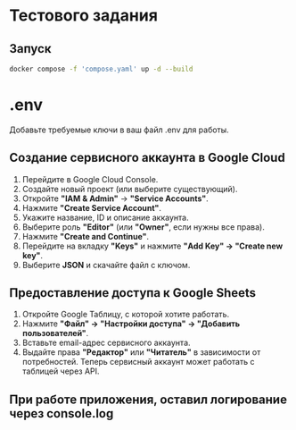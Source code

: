# Тестового задания

## Запуск
```bash
docker compose -f 'compose.yaml' up -d --build
```
# .env
Добавьте требуемые ключи в ваш файл .env для работы.

## Создание сервисного аккаунта в Google Cloud

1. Перейдите в Google Cloud Console.
2. Создайте новый проект (или выберите существующий).
3. Откройте **"IAM & Admin"** → **"Service Accounts"**.
4. Нажмите **"Create Service Account"**.
5. Укажите название, ID и описание аккаунта.
6. Выберите роль **"Editor"** (или **"Owner"**, если нужны все права).
7. Нажмите **"Create and Continue"**.
8. Перейдите на вкладку **"Keys"** и нажмите **"Add Key" → "Create new key"**.
9. Выберите **JSON** и скачайте файл с ключом.
## Предоставление доступа к Google Sheets

1. Откройте Google Таблицу, с которой хотите работать.
2. Нажмите **"Файл" → "Настройки доступа" → "Добавить пользователей"**.
3. Вставьте email-адрес сервисного аккаунта.
4. Выдайте права **"Редактор"** или **"Читатель"** в зависимости от потребностей.
Теперь сервисный аккаунт может работать с таблицей через API.

## При работе приложения, оставил логирование через console.log
